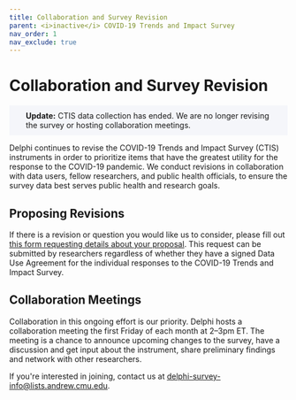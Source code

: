 ```yaml
---
title: Collaboration and Survey Revision
parent: <i>inactive</i> COVID-19 Trends and Impact Survey
nav_order: 1
nav_exclude: true
---
```


# Collaboration and Survey Revision

<div style="background-color:#f5f6fa; padding: 10px
30px;"><strong>Update:</strong> CTIS data collection has ended. We are no longer
revising the survey or hosting collaboration meetings.</div>

Delphi continues to revise the COVID-19 Trends and Impact Survey (CTIS)
instruments in order to prioritize items that have the greatest utility for the
response to the COVID-19 pandemic. We conduct revisions in collaboration with
data users, fellow researchers, and public health officials, to ensure the
survey data best serves public health and research goals.

## Proposing Revisions

If there is a revision or question you would like us to consider, please fill
out [this form requesting details about your
proposal](https://forms.gle/q6NS8fPJJofKQ9mM8). This request can be submitted by
researchers regardless of whether they have a signed Data Use Agreement for the
individual responses to the COVID-19 Trends and Impact Survey.

## Collaboration Meetings

Collaboration in this ongoing effort is our priority. Delphi hosts a
collaboration meeting the first Friday of each month at 2–3pm ET. The meeting is
a chance to announce upcoming changes to the survey, have a discussion and get
input about the instrument, share preliminary findings and network with other
researchers.

If you're interested in joining, contact us at
<delphi-survey-info@lists.andrew.cmu.edu>.
